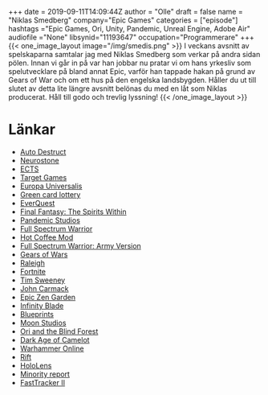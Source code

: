+++
date = 2019-09-11T14:09:44Z
author = "Olle"
draft = false
name = "Niklas Smedberg"
company="Epic Games"
categories = ["episode"]
hashtags ="Epic Games, Ori, Unity, Pandemic, Unreal Engine, Adobe Air"
audiofile ="None"
libsynid="11193647"
occupation="Programmerare"
+++ 
{{< one_image_layout image="/img/smedis.png" >}}
I veckans avsnitt av spelskaparna samtalar jag med Niklas Smedberg som verkar på andra sidan pölen. Innan vi går in på var han jobbar nu pratar vi om hans yrkesliv som spelutvecklare på bland annat Epic, varför han tappade hakan på grund av Gears of War och om ett hus på den engelska landsbygden. Håller du ut till slutet av detta lite längre avsnitt belönas du med en låt som Niklas producerat. Håll till godo och trevlig lyssning!
{{< /one_image_layout >}}

# Länkar
* [Auto Destruct](https://www.youtube.com/watch?v=NrodE3520V8)
* [Neurostone](https://martinlindell.com/2017/09/16/elitserien-pa-mega-drive/)
* [ECTS](https://en.wikipedia.org/wiki/European_Computer_Trade_Show)
* [Target Games](https://en.wikipedia.org/wiki/Target_Games)
* [Europa Universalis](https://www.youtube.com/watch?v=y6Glx_Medc4)
* [Green card lottery](https://en.wikipedia.org/wiki/Diversity_Immigrant_Visa)
* [EverQuest](https://www.youtube.com/watch?v=7AJdrc8ZsEI)
* [Final Fantasy: The Spirits Within](https://www.youtube.com/watch?v=qUXVOfdGE4o)
* [Pandemic Studios](https://en.wikipedia.org/wiki/Pandemic_Studios)
* [Full Spectrum Warrior](https://www.youtube.com/watch?v=k-t4RRuPOfM)
* [Hot Coffee Mod](https://en.wikipedia.org/wiki/Hot_Coffee_mod)
* [Full Spectrum Warrior: Army Version](https://www.vice.com/en_us/article/8gx8mk/in-the-army-now-the-making-of-full-spectrum-warrior)
* [Gears of Wars](https://www.youtube.com/watch?v=UodcBGs8e6I)
* [Raleigh](https://en.wikipedia.org/wiki/Raleigh,_North_Carolina)
* [Fortnite](https://www.youtube.com/watch?v=2gUtfBmw86Y)
* [Tim Sweeney](https://en.wikipedia.org/wiki/Tim_Sweeney_(game_developer))
* [John Carmack](https://en.wikipedia.org/wiki/John_Carmack)
* [Epic Zen Garden](https://www.youtube.com/watch?v=Jxp7pHwSKlU)
* [Infinity Blade](https://www.youtube.com/watch?v=JDvPIhCd8N4)
* [Blueprints](https://docs.unrealengine.com/en-US/Engine/Blueprints/index.html)
* [Moon Studios](https://www.orithegame.com/moon-studios/)
* [Ori and the Blind Forest](https://www.youtube.com/watch?v=cklw-Yu3moE)
* [Dark Age of Camelot](https://www.youtube.com/watch?v=Th-yov-jENM)
* [Warhammer Online](https://www.youtube.com/watch?v=JglnSrfJtyQ)
* [Rift](https://www.youtube.com/watch?v=qhAjTUiHOQU)
* [HoloLens](https://en.wikipedia.org/wiki/Microsoft_HoloLens)
* [Minority report](https://www.youtube.com/watch?v=lG7DGMgfOb8)
* [FastTracker II](https://en.wikipedia.org/wiki/FastTracker_2)
